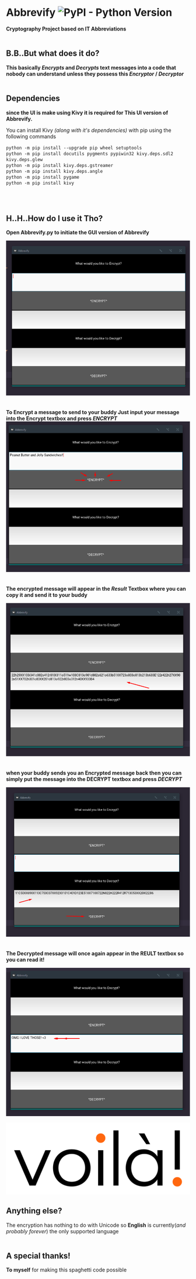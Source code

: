 # Abbrevify ![PyPI - Python Version](https://img.shields.io/pypi/pyversions/Django.svg?color=Green&label=Python&style=popout)
**Cryptography Project based on IT Abbreviations**
<br>
<br>

## B.B..But what does it do?
**This basically _Encrypts_ and _Decrypts_ text messages into a code that nobody can understand unless they possess this _Encryptor_ / _Decryptor_**
<br>
<br>


## Dependencies
**since the UI is make using Kivy it is required for This UI version of Abbrevify.**

You can install Kivy *(along with it's dependencies)* with pip using the following commands
<br>
```
python -m pip install --upgrade pip wheel setuptools
python -m pip install docutils pygments pypiwin32 kivy.deps.sdl2 kivy.deps.glew
python -m pip install kivy.deps.gstreamer
python -m pip install kivy.deps.angle
python -m pip install pygame
python -m pip install kivy
```
<br>
<br>


## H..H..How do I use it Tho?
**Open Abbrevify.py to initiate the GUI version of Abbrevify**

![scrsone](Screenshots/Screenshot_1.png)
<br>
<br>
<br>
**To Encrypt a message to send to your buddy Just input your message into the Encrypt textbox and press _ENCRYPT_**
![scrstwo](Screenshots/Screenshot_2.png)
<br>
<br>
<br>
**The encrypted message will appear in the _Result_ Textbox where you can copy it and send it to your buddy**

![screthree](Screenshots/Screenshot_3.png)
<br>
<br>
<br>
**when your buddy sends you an Encrypted message back then you can simply put the message into the DECRYPT textbox and press _DECRYPT_**

![scrsfour](Screenshots/Screenshot_4.png)
<br>
<br>
<br>
**The Decrypted message will once again appear in the REULT textbox so you can read it!**

![scrsfive](Screenshots/Screenshot_5.png)


<p align="center">
  <img src="voila.png"
</p>


## Anything else?
The encryption has nothing to do with Unicode so **English** is currently(_and probably forever_) the only supported language
<br>
<br>


 ## A special thanks!
 **To myself** for making this spaghetti code possible
